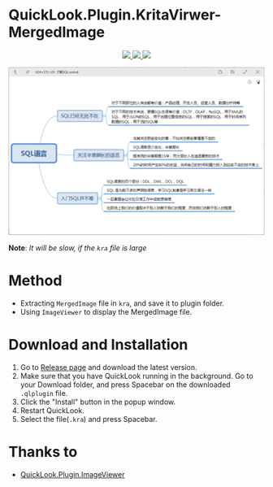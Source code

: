 # QuickLook.Plugin.KritaVirwer-MergedImage
<p align="center">
    <a href="https://github.com/zhangkaihua88" alt="开发者">
        <img src="https://img.shields.io/badge/开发者-幻华-blue?logo=github">
    </a>
    <a href="https://github.com/zhangkaihua88/QuickLook.Plugin.KritaVirwer-MergedImage" alt="GitHub all releases">
        <img src="https://img.shields.io/github/downloads/zhangkaihua88/QuickLook.Plugin.KritaVirwer-MergedImage/total?color=success">
    </a>
    <a href="https://github.com/zhangkaihua88/QuickLook.Plugin.KritaVirwer-MergedImage/releases" alt="GitHub release (latest by date)">
        <img src="https://img.shields.io/github/v/release/zhangkaihua88/QuickLook.Plugin.KritaVirwer-MergedImage">
    </a>
</p> 

![](image/Screenshot.png)

**Note**: *It will be slow, if the `kra` file is large*

# Method
- Extracting `MergedImage` file in `kra`, and save it to plugin folder.
- Using `ImageViewer` to display the MergedImage file.

# Download and Installation
1. Go to [Release page](https://github.com/zhangkaihua88/QuickLook.Plugin.KritaVirwer-MergedImage/releases) and download the latest version.
2. Make sure that you have QuickLook running in the background. Go to your Download folder, and press Spacebar on the downloaded `.qlplugin` file.
3. Click the "Install" button in the popup window.
4. Restart QuickLook.
5. Select the file(`.kra`) and press Spacebar.



# Thanks to
- [QuickLook.Plugin.ImageViewer](https://github.com/QL-Win/QuickLook/)
